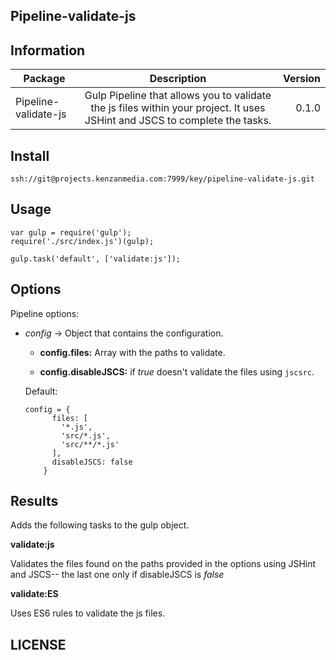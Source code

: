 ## Pipeline-validate-js


## Information

| Package       | Description   | Version|
| ------------- |:-------------:| -----:|
| Pipeline-validate-js     | Gulp Pipeline that allows you to validate the js files within your project. It uses JSHint and JSCS to complete the tasks. | 0.1.0 |

## Install

```
ssh://git@projects.kenzanmedia.com:7999/key/pipeline-validate-js.git
```
## Usage
```
var gulp = require('gulp');
require('./src/index.js')(gulp);

gulp.task('default', ['validate:js']);
```

## Options

Pipeline options:
* _config_ -> Object that contains the configuration.
    + __config.files:__ Array with the paths to validate.

    + __config.disableJSCS:__ if _true_ doesn't validate the files using ```jscsrc```.

  Default:
  ```
  config = {
        files: [
          '*.js',
          'src/*.js',
          'src/**/*.js'
        ],
        disableJSCS: false
      }
  ```  

## Results

Adds the following tasks to the gulp object.

__validate:js__

Validates the files found on the paths provided in the options using JSHint and JSCS-- the last one only if disableJSCS is _false_

__validate:ES__

Uses ES6 rules to validate the js files.

## LICENSE
